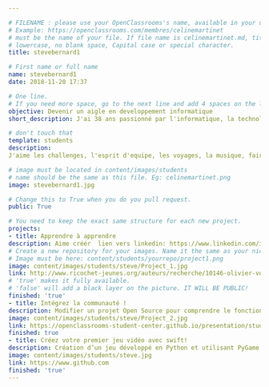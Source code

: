 ```yaml
---

# FILENAME : please use your OpenClassrooms's name, available in your url.
# Example: https://openclassrooms.com/membres/celinemartinet
# must be the name of your file. If file name is celinemartinet.md, title is celinemartinet.
# lowercase, no blank space, Capital case or special character.
title: stevebernard1

# First name or full name
name: stevebernard1
date: 2018-11-20 17:37

# One line.
# If you need more space, go to the next line and add 4 spaces on the left, as in 'description'.
objective: Devenir un aigle en developpement informatique
short_description: J'ai 38 ans passionné par l'informatique, la technologie. J'aime voyager le cinema et le trading

# don't touch that
template: students
description:
J'aime les challenges, l'esprit d'equipe, les voyages, la musique, faire de nouvelles rencontres et plein d'autres. Je suis quelqu'un qui aime beaucoup le contact humain. 

# image must be located in content/images/students
# name should be the same as this file. Eg: celinemartinet.png
image: stevebernard1.jpg

# Change this to True when you do you pull request.
public: True

# You need to keep the exact same structure for each new project.
projects:
- title: Apprendre à apprendre
description: Aime créér  lien vers linkedin: https://www.linkedin.com/in/steve-bernard-23a13099/
# Create a new repository for your images. Name it the same as your nickname and profile picture.
# Image must be here: content/students/yourrepo/project1.png
image: content/images/students/steve/Project_1.jpg
link: http://www.ricochet-jeunes.org/auteurs/recherche/10146-olivier-vogel
# 'true' makes it fully available.
# 'false' will add a black layer on the picture. IT WILL BE PUBLIC!
finished: 'true'
- title: Intégrez la communauté !
description: Modifier un projet Open Source pour comprendre le fonctionnement de Git, de Github et des pull requests. 
image: content/images/students/steve/Project_2.jpg
link: https://openclassrooms-student-center.github.io/presentation/students/ratus.html
finished: true
- title: Créez votre premier jeu vidéo avec swift!
description: Création d’un jeu développé en Python et utilisant PyGame.
image: content/images/students/steve.jpg
link: https://www.github.com
finished: 'true'
---
```

